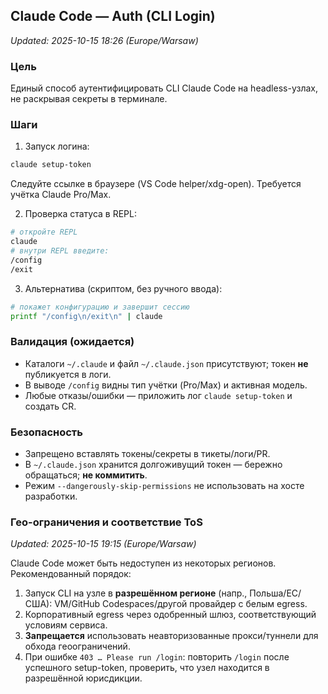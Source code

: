 ## Claude Code — Auth (CLI Login)
_Updated: 2025-10-15 18:26 (Europe/Warsaw)_

### Цель
Единый способ аутентифицировать CLI Claude Code на headless-узлах, не раскрывая секреты в терминале.

### Шаги

1) Запуск логина:
```bash
claude setup-token
```
Следуйте ссылке в браузере (VS Code helper/xdg-open). Требуется учётка Claude Pro/Max.

2) Проверка статуса в REPL:
```bash
# откройте REPL
claude
# внутри REPL введите:
/config
/exit
```

3) Альтернатива (скриптом, без ручного ввода):
```bash
# покажет конфигурацию и завершит сессию
printf "/config\n/exit\n" | claude
```

### Валидация (ожидается)
- Каталоги `~/.claude` и файл `~/.claude.json` присутствуют; токен **не** публикуется в логи.
- В выводе `/config` видны тип учётки (Pro/Max) и активная модель.
- Любые отказы/ошибки — приложить лог `claude setup-token` и создать CR.

### Безопасность
- Запрещено вставлять токены/секреты в тикеты/логи/PR.
- В `~/.claude.json` хранится долгоживущий токен — бережно обращаться; **не коммитить**.
- Режим `--dangerously-skip-permissions` не использовать на хосте разработки.

### Гео-ограничения и соответствие ToS
_Updated: 2025-10-15 19:15 (Europe/Warsaw)_

Claude Code может быть недоступен из некоторых регионов. Рекомендованный порядок:
1) Запуск CLI на узле в **разрешённом регионе** (напр., Польша/ЕС/США): VM/GitHub Codespaces/другой провайдер с белым egress.
2) Корпоративный egress через одобренный шлюз, соответствующий условиям сервиса.
3) **Запрещается** использовать неавторизованные прокси/туннели для обхода геоограничений.
4) При ошибке `403 … Please run /login`: повторить `/login` после успешного setup-token, проверить, что узел находится в разрешённой юрисдикции.
